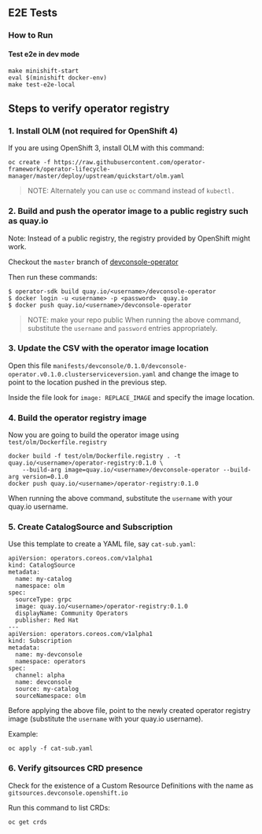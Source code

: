 ## E2E Tests

### How to Run

#### Test e2e in dev mode

```
make minishift-start
eval $(minishift docker-env)
make test-e2e-local
```

## Steps to verify operator registry

### 1. Install OLM (not required for OpenShift 4)

If you are using OpenShift 3, install OLM with this command:

```
oc create -f https://raw.githubusercontent.com/operator-framework/operator-lifecycle-manager/master/deploy/upstream/quickstart/olm.yaml 
```

> NOTE: Alternately you can use `oc` command instead of `kubectl.`

### 2. Build and push the operator image to a public registry such as quay.io

Note: Instead of a public registry, the registry provided by OpenShift might work.

Checkout the `master` branch of [devconsole-operator](https://github.com/redhat-developer/devconsole-operator)

Then run these commands:

```
$ operator-sdk build quay.io/<username>/devconsole-operator
$ docker login -u <username> -p <password>  quay.io
$ docker push quay.io/<username>/devconsole-operator
```
> NOTE: make your repo public
When running the above command, substitute the `username` and `password` entries appropriately.

### 3. Update the CSV with the operator image location

Open this file
`manifests/devconsole/0.1.0/devconsole-operator.v0.1.0.clusterserviceversion.yaml` and change the image to point to the location pushed in the previous step.

Inside the file look for `image: REPLACE_IMAGE` and specify the image location.

### 4. Build the operator registry image

Now you are going to build the operator image using `test/olm/Dockerfile.registry`

```
docker build -f test/olm/Dockerfile.registry . -t quay.io/<username>/operator-registry:0.1.0 \
	--build-arg image=quay.io/<username>/devconsole-operator --build-arg version=0.1.0
docker push quay.io/<username>/operator-registry:0.1.0
```

When running the above command, substitute the `username` with your quay.io username.

### 5. Create CatalogSource and Subscription

Use this template to create a YAML file, say `cat-sub.yaml`:

```
apiVersion: operators.coreos.com/v1alpha1
kind: CatalogSource
metadata:
  name: my-catalog
  namespace: olm
spec:
  sourceType: grpc
  image: quay.io/<username>/operator-registry:0.1.0
  displayName: Community Operators
  publisher: Red Hat
---
apiVersion: operators.coreos.com/v1alpha1
kind: Subscription
metadata:
  name: my-devconsole
  namespace: operators
spec:
  channel: alpha
  name: devconsole
  source: my-catalog
  sourceNamespace: olm
```

Before applying the above file, point to the newly created operator registry image (substitute the `username` with your quay.io username).

Example:

```
oc apply -f cat-sub.yaml
```

### 6. Verify gitsources CRD presence

Check for the existence of a Custom Resource Definitions with the name as `gitsources.devconsole.openshift.io`

Run this command to list CRDs:

```
oc get crds
```
